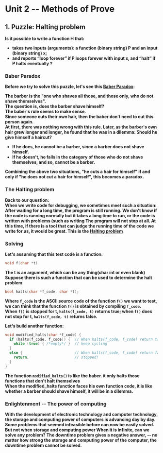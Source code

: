 # Unit 2 -- Methods of Prove

## 1. Puzzle: Halting problem
**Is it possible to write a function H that:**<br>
* **takes two inputs (arguments): a function (binary string) P and an input (binary string) x;**
* **and reports “loop forever” if P loops forever with input x, and “halt” if P halts eventually ?**

### Baber Paradox
**Before we try to solve this puzzle, let's see this [Baber Paradox](https://en.wikipedia.org/wiki/Barber_paradox):**<br>

**The barber is the "one who shaves all those, and those only, who do not shave themselves".<br>The question is, does the barber shave himself?**<br>
**The baber's rule seems to make sense.<br>Since someone cuts their own hair, then the baber don't need to cut this person again.**<br>
**At first, there was nothing wrong with this rule. Later, as the barber's own hair grew longer and longer, he found that he was in a dilemma: Should he give himself a haircut?**

* **If he does, he cannot be a barber, since a barber does not shave himself.**
* **If he doesn't, he falls in the category of those who do not shave themselves, and so, cannot be a barber.**

**Combining the above two situations, "he cuts a hair for himself" if and only if "he does not cut a hair for himself", this becomes a paradox.**

### The Halting problem
**Back to our question:<br>**
**When we write code for debugging, we sometimes meet such a situation:<br>After waiting for a long time, the program is still running. We don’t know if the code is running normally but it takes a long time to run, or the code is written with problems (such as writing The program will not stop at all. At this time, if there is a tool that can judge the running time of the code we write for us, it would be great. This is the [Halting problem](https://en.wikipedia.org/wiki/Halting_problem)**

### Solving
**Let's assuming that this test code is a function:**
```c
void f(char *t)
```
**The t is an argument, which can be any thing(char int or even blank)**<br>
**Suppose there is such a function that can be used to determine the halt problem**<br>
```c
bool halts(char *f_code, char *t);
```
**Where ```f_code``` is the ASCII source code of the function ```f()``` we want to test, we can think that the function ```f()``` is obtained by compiling ```f_code```. <br>When ```f()``` is stopped for t, ```halts(f_code, t)``` returns true; when ```f()``` does not stop for t, ```halts(f_code, t)``` returns false.**
<br>

**Let's build another function:<br>**
```c
void modified_halts(char *f_code) {
  if (halts(f_code, f_code)) {  // When halts(f_code, f_code) return true
    while (true) { /*empty*/ }  // keep cycling
  }
  else {                        // When halts(f_code, f_code) return false
    return;                     // stopped!
  }
}
```

**The function ```modified_halts()``` is like the baber. it only halts those functions that don't halt themselves**<br>
**When the modified_halts function faces his own function code, it is like whether a barber should shave himself, it will be in a dilemma.**


### Enlightenment -- The power of computing
**With the development of electronic technology and computer technology, the storage and computing power of computers is advancing day by day. Some problems that seemed infeasible before can now be easily solved. But not when storage and computing power When it is infinite, can we solve any problem? The downtime problem gives a negative answer, --  no matter how strong the storage and computing power of the computer, the downtime problem cannot be solved.**

